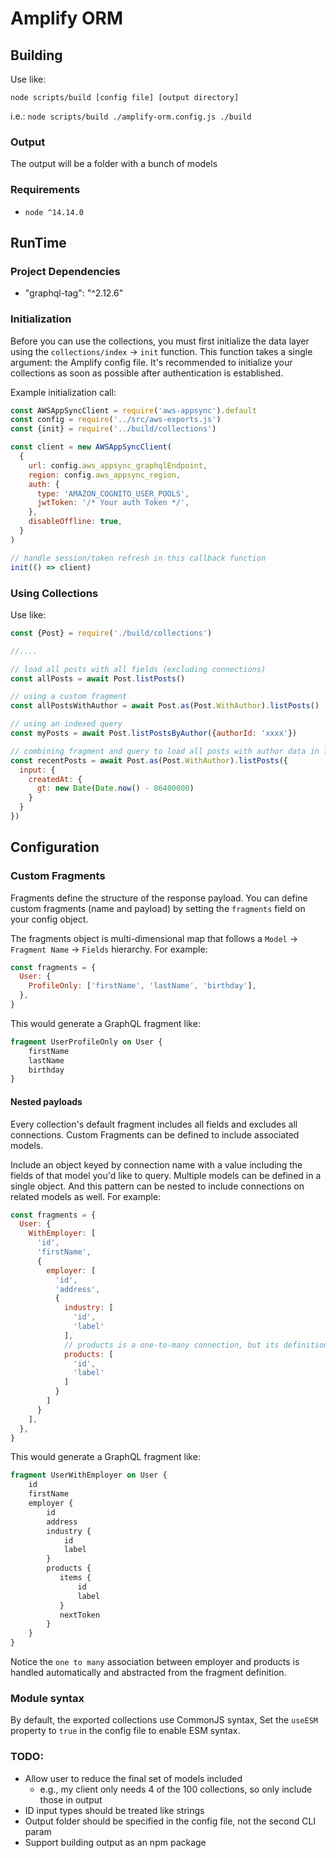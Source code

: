 # Amplify ORM

## Building
Use like:

`node scripts/build [config file] [output directory]`

i.e.: `node scripts/build ./amplify-orm.config.js ./build`

### Output
The output will be a folder with a bunch of models

### Requirements
- `node ^14.14.0`

 
## RunTime

### Project Dependencies
- "graphql-tag": "^2.12.6"

### Initialization
Before you can use the collections, you must first initialize the data layer using the `collections/index` -> `init` function.
This function takes a single argument: the Amplify config file.
It's recommended to initialize your collections as soon as possible after authentication is established.

Example initialization call:
```javascript
const AWSAppSyncClient = require('aws-appsync').default
const config = require('../src/aws-exports.js')
const {init} = require('../build/collections')

const client = new AWSAppSyncClient(
  {
    url: config.aws_appsync_graphqlEndpoint,
    region: config.aws_appsync_region,
    auth: {
      type: 'AMAZON_COGNITO_USER_POOLS',
      jwtToken: '/* Your auth Token */',
    },
    disableOffline: true,
  }
)

// handle session/token refresh in this callback function
init(() => client)
```

### Using Collections
Use like:
```javascript
const {Post} = require('./build/collections')

//....

// load all posts with all fields (excluding connections)
const allPosts = await Post.listPosts()

// using a custom fragment
const allPostsWithAuthor = await Post.as(Post.WithAuthor).listPosts()

// using an indexed query
const myPosts = await Post.listPostsByAuthor({authorId: 'xxxx'})

// combining fragment and query to load all posts with author data in last 24 hours
const recentPosts = await Post.as(Post.WithAuthor).listPosts({
  input: {
    createdAt: {
      gt: new Date(Date.now() - 86400000)
    }
  }
})
```

## Configuration

### Custom Fragments

Fragments define the structure of the response payload. 
You can define custom fragments (name and payload) by setting the `fragments` field on your config object.

The fragments object is multi-dimensional map that follows a `Model` -> `Fragment Name` -> `Fields` hierarchy.
For example:

```javascript
const fragments = {
  User: {
    ProfileOnly: ['firstName', 'lastName', 'birthday'],
  },
}

```

This would generate a GraphQL fragment like:

```graphql
fragment UserProfileOnly on User {
    firstName
    lastName
    birthday
}
```

#### Nested payloads
Every collection's default fragment includes all fields and excludes all connections. 
Custom Fragments can be defined to include associated models.

Include an object keyed by connection name with a value including the fields of that model you'd like to query.
Multiple models can be defined in a single object. 
And this pattern can be nested to include connections on related models as well. 
For example: 

```javascript
const fragments = {
  User: {
    WithEmployer: [
      'id', 
      'firstName', 
      {
        employer: [
          'id',
          'address',
          {
            industry: [
              'id',
              'label'
            ],
            // products is a one-to-many connection, but its definition is the same as a one-to-one connection
            products: [
              'id',
              'label'
            ]
          }
        ]
      }
    ],
  },
}

```

This would generate a GraphQL fragment like:

```graphql
fragment UserWithEmployer on User {
    id
    firstName
    employer {
        id
        address
        industry {
            id
            label
        }
        products {
           items {
               id
               label
           } 
           nextToken
        }
    }
}
```

Notice the `one to many` association between employer and products is handled automatically and abstracted from the fragment definition.

### Module syntax
By default, the exported collections use CommonJS syntax, Set the `useESM` property to `true` in the config file to enable ESM syntax.

### TODO:
- Allow user to reduce the final set of models included 
    - e.g., my client only needs 4 of the 100 collections, so only include those in output
- ID input types should be treated like strings
- Output folder should be specified in the config file, not the second CLI param
- Support building output as an npm package
